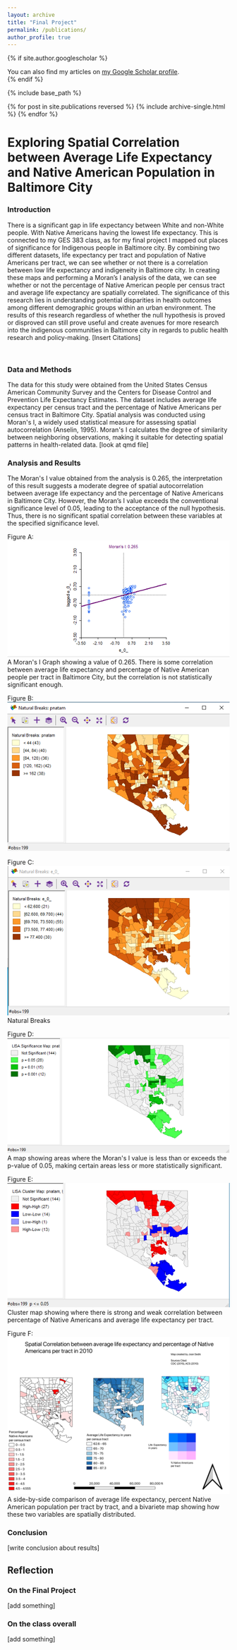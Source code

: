 ```yaml
---
layout: archive
title: "Final Project"
permalink: /publications/
author_profile: true
---
```


{% if site.author.googlescholar %}
  <div class="wordwrap">You can also find my articles on <a href="{{site.author.googlescholar}}">my Google Scholar profile</a>.</div>
{% endif %}

{% include base_path %}

{% for post in site.publications reversed %}
  {% include archive-single.html %}
{% endfor %}
<h1>Exploring Spatial Correlation between Average Life Expectancy and Native American Population in Baltimore City</h1>

<h3> Introduction </h3>

<p> There is a significant gap in life expectancy between White and non-White people. With Native Americans having the lowest life expectancy. This is connected to my GES 383 class, as for my final project I mapped out places of significance for Indigenous people in Baltimore city. By combining two different datasets, life expectancy per tract and population of Native Americans per tract, we can see whether or not there is a correlation between low life expectancy and indigeneity in Baltimore city. In creating these maps and performing a Moran’s I analysis of the data, we can see whether or not the percentage of Native American people per census tract and average life expectancy are spatially correlated. The significance of this research lies in understanding potential disparities in health outcomes among different demographic groups within an urban environment. The results of this research regardless of whether the null hypothesis is proved or disproved can still prove useful and create avenues for more research into the indigenous communities in Baltimore city in regards to public health research and policy-making. 
[Insert Citations] </p>
</br>
<h3> Data and Methods </h3>
<p>The data for this study were obtained from the United States Census American Community Survey and the Centers for Disease Control and Prevention Life Expectancy Estimates. The dataset includes average life expectancy per census tract and the percentage of Native Americans per census tract in Baltimore City. Spatial analysis was conducted using Moran's I, a widely used statistical measure for assessing spatial autocorrelation (Anselin, 1995). Moran's I calculates the degree of similarity between neighboring observations, making it suitable for detecting spatial patterns in health-related data.
[look at qmd file]
 </p>
<h3>Analysis and Results </h3>
<p> The Moran's I value obtained from the analysis is 0.265, the interpretation of this result suggests a moderate degree of spatial autocorrelation between average life expectancy and the percentage of Native Americans in Baltimore City. However, the Moran’s I value exceeds the conventional significance level of 0.05, leading to the acceptance of the null hypothesis. Thus, there is no significant spatial correlation between these variables at the specified significance level. </p>


Figure A:
![Moran's I Graph](/images/moransi_graph.png)
A Moran's I Graph showing a value of 0.265. There is some correlation between average life expectancy and percentage of Native American people per tract in Baltimore City, but the correlation is not statistically significant enough.


Figure B:
![Native American Population per tract quantified using Natural Breaks](./images/nat_am_nat_break.png)

Figure C:
![Life Expectancy per tracts quantified using Natural Breaks](./images/lifeexp_nat_break.png)
Natural Breaks 

Figure D:
![LISA Significance Map](./images/lisa_sig_map.png)
A map showing areas where the Moran's I value is less than or exceeds the p-value of 0.05, making certain areas less or more statistically significant.

Figure E:
![LISA Cluster Map](./images/lisa_cluster_map.png)
Cluster map showing where there is strong and weak correlation between percentage of Native Americans and average life expectancy per tract.

Figure F:
![Side-by-Side Map](/images/final_map_png.png)
A side-by-side comparison of average life expectancy, percent Native American population per tract by tract, and a bivariete map showing how these two variables are spatially distributed.

<h3> Conclusion </h3>
<p>[write conclusion about results] </p>

<h2>Reflection </h2>
<h3>On the Final Project </h3>
<p>[add something] </p>
<h3>On the class overall </h3>
<p> [add something]</p>
